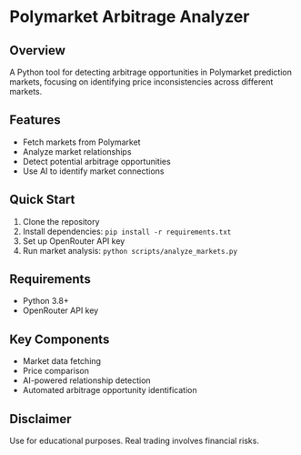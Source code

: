 # Polymarket Arbitrage Analyzer

## Overview
A Python tool for detecting arbitrage opportunities in Polymarket prediction markets, focusing on identifying price inconsistencies across different markets.

## Features
- Fetch markets from Polymarket
- Analyze market relationships
- Detect potential arbitrage opportunities
- Use AI to identify market connections

## Quick Start
1. Clone the repository
2. Install dependencies: `pip install -r requirements.txt`
3. Set up OpenRouter API key
4. Run market analysis: `python scripts/analyze_markets.py`

## Requirements
- Python 3.8+
- OpenRouter API key

## Key Components
- Market data fetching
- Price comparison
- AI-powered relationship detection
- Automated arbitrage opportunity identification

## Disclaimer
Use for educational purposes. Real trading involves financial risks.
